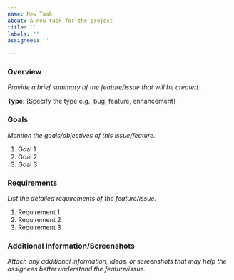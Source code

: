 ```yaml
---
name: New Task
about: A new task for the project
title: ''
labels: ''
assignees: ''

---
```


### Overview
_Provide a brief summary of the feature/issue that will be created._

**Type:** [Specify the type e.g., bug, feature, enhancement]

### Goals
_Mention the goals/objectives of this issue/feature._

1. Goal 1
2. Goal 2
3. Goal 3

### Requirements
_List the detailed requirements of the feature/issue._

1. Requirement 1
2. Requirement 2
3. Requirement 3

### Additional Information/Screenshots
_Attach any additional information, ideas, or screenshots that may help the assignees better understand the feature/issue._
